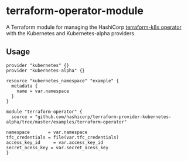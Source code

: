 # terraform-operator-module

A Terraform module for managing the HashiCorp [terraform-k8s operator](https://github.com/hashicorp/terraform-k8s) with the Kubernetes and Kubernetes-alpha providers. 

## Usage
```
provider "kubernetes" {}
provider "kubernetes-alpha" {}

resource "kubernetes_namespace" "example" {
  metadata {
    name = var.namespace
  }
}

module "terraform-operator" {
  source = "github.com/hashicorp/terraform-provider-kubernetes-alpha/tree/master/examples/terraform-operator"

namespace       = var.namespace
tfc_credentials = file(var.tfc_credentials)
access_key_id     = var.access_key_id
secret_acess_key = var.secret_acess_key
}
```
